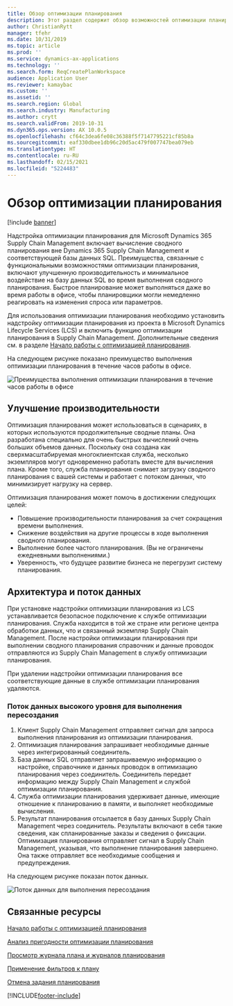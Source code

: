 ```yaml
---
title: Обзор оптимизации планирования
description: Этот раздел содержит обзор возможностей оптимизации планирования.
author: ChristianRytt
manager: tfehr
ms.date: 10/31/2019
ms.topic: article
ms.prod: ''
ms.service: dynamics-ax-applications
ms.technology: ''
ms.search.form: ReqCreatePlanWorkspace
audience: Application User
ms.reviewer: kamaybac
ms.custom: ''
ms.assetid: ''
ms.search.region: Global
ms.search.industry: Manufacturing
ms.author: crytt
ms.search.validFrom: 2019-10-31
ms.dyn365.ops.version: AX 10.0.5
ms.openlocfilehash: cf64c3dea6fe08c36388f5f7147795221cf85b8a
ms.sourcegitcommit: eaf330dbee1db96c20d5ac479f007747bea079eb
ms.translationtype: HT
ms.contentlocale: ru-RU
ms.lasthandoff: 02/15/2021
ms.locfileid: "5224483"
---
```

# <a name="planning-optimization-overview"></a>Обзор оптимизации планирования

[!include [banner](../../includes/banner.md)]

Надстройка оптимизации планирования для Microsoft Dynamics 365 Supply Chain Management включает вычисление сводного планирования вне Dynamics 365 Supply Chain Management и соответствующей базы данных SQL. Преимущества, связанные с функциональными возможностями оптимизации планирования, включают улучшенную производительность и минимальное воздействие на базу данных SQL во время выполнения сводного планирования. Быстрое планирование может выполняться даже во время работы в офисе, чтобы планировщики могли немедленно реагировать на изменения спроса или параметров.

Для использования оптимизации планирования необходимо установить надстройку оптимизации планирования из проекта в Microsoft Dynamics Lifecycle Services (LCS) и включить функцию оптимизации планирования в Supply Chain Management. Дополнительные сведения см. в разделе [Начало работы с оптимизацией планирования](get-started.md).

На следующем рисунке показано преимущество выполнения оптимизации планирования в течение часов работы в офисе.

![Преимущества выполнения оптимизации планирования в течение часов работы в офисе](media/PlanningOptimization1.png)

## <a name="improved-performance"></a>Улучшение производительности

Оптимизация планирования может использоваться в сценариях, в которых используются продолжительные сводные планы. Она разработана специально для очень быстрых вычислений очень больших объемов данных. Поскольку она создана как сверхмасштабируемая многоклиентская служба, несколько экземпляров могут одновременно работать вместе для вычисления плана. Кроме того, служба планирования снимает загрузку сводного планирования с вашей системы и работает с потоком данных, что минимизирует нагрузку на сервер.

Оптимизация планирования может помочь в достижении следующих целей:

- Повышение производительности планирования за счет сокращения времени выполнения.
- Снижение воздействия на другие процессы в ходе выполнения сводного планирования.
- Выполнение более частого планирования. (Вы не ограничены ежедневными выполнениями.)
- Уверенность, что будущее развитие бизнеса не перегрузит систему планирования.

## <a name="architecture-and-data-flow"></a>Архитектура и поток данных

При установке надстройки оптимизации планирования из LCS устанавливается безопасное подключение к службе оптимизации планирования. Служба находится в той же стране или регионе центра обработки данных, что и связанный экземпляр Supply Chain Management. После настройки оптимизации планирования при выполнении сводного планирования справочник и данные проводок отправляются из Supply Chain Management в службу оптимизации планирования.

При удалении надстройки оптимизации планирования все соответствующие данные в службе оптимизации планирования удаляются.

### <a name="high-level-data-flow-for-regeneration-runs"></a>Поток данных высокого уровня для выполнения пересоздания

1. Клиент Supply Chain Management отправляет сигнал для запроса выполнения планирования из оптимизации планирования.
2. Оптимизация планирования запрашивает необходимые данные через интегрированный соединитель.
3. База данных SQL отправляет запрашиваемую информацию о настройке, справочнике и данных проводок в оптимизацию планирования через соединитель. Соединитель передает информацию между Supply Chain Management и службой оптимизации планирования.
4. Служба оптимизации планирования удерживает данные, имеющие отношение к планированию в памяти, и выполняет необходимые вычисления.
5. Результат планирования отсылается в базу данных Supply Chain Management через соединитель. Результаты включают в себя такие сведения, как спланированные заказы и сведения о фиксации. Оптимизация планирования отправляет сигнал в Supply Chain Management, указывая, что выполнение планирования завершено. Она также отправляет все необходимые сообщения и предупреждения.

На следующем рисунке показан поток данных.

![Поток данных для выполнения пересоздания](media/PlanningOptimization2.png)

## <a name="related-resources"></a>Связанные ресурсы

[Начало работы с оптимизацией планирования](get-started.md)

[Анализ пригодности оптимизации планирования](planning-optimization-fit-analysis.md)

[Просмотр журнала плана и журналов планирования](plan-history-logs.md)

[Применение фильтров к плану](plan-filters.md)

[Отмена задания планирования](cancel-planning-job.md)


[!INCLUDE[footer-include](../../../includes/footer-banner.md)]